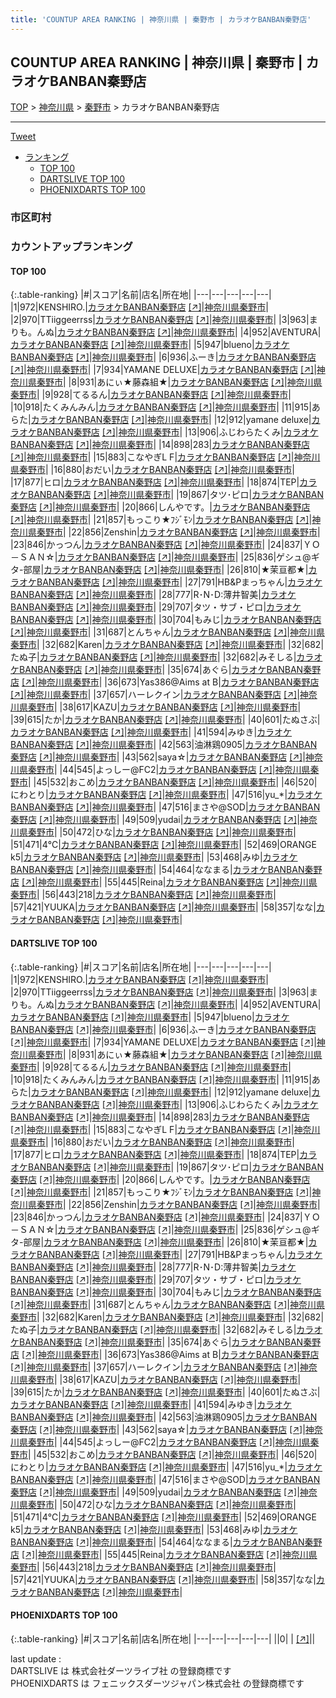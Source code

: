 ```yaml
---
title: 'COUNTUP AREA RANKING | 神奈川県 | 秦野市 | カラオケBANBAN秦野店'
---
```

## COUNTUP AREA RANKING | 神奈川県 | 秦野市 | カラオケBANBAN秦野店

[TOP](/darts/rank/) > [神奈川県](/darts/rank/神奈川県/) > [秦野市](/darts/rank/神奈川県/秦野市/) > カラオケBANBAN秦野店

___

<a href="https://twitter.com/share?ref_src=twsrc%5Etfw" data-text="COUNTUP AREA RANKING | 神奈川県秦野市カラオケBANBAN秦野店" class="twitter-share-button" data-hashtags="DARTSLIVE,PHOENIXDARTS,darts,ダーツ" data-show-count="false">Tweet</a>

* [ランキング](#カウントアップランキング)
    * [TOP 100](#top-100)
    * [DARTSLIVE TOP 100](#dartslive-top-100)
    * [PHOENIXDARTS TOP 100](#phoenixdarts-top-100)

### 市区町村

<ul>

</ul>

### カウントアップランキング

#### TOP 100



{:.table-ranking}
|#|スコア|名前|店名|所在地|
|---|---|---|---|---|
|1|972|<span class="rank-name-dl">KENSHIRO.</span>|<a href="/darts/rank/shops/fa8c50f08ab348b20d9b047a20a7ba1e.html">カラオケBANBAN秦野店</a> <a href="https://search.dartslive.com/jp/shop/fa8c50f08ab348b20d9b047a20a7ba1e">[↗]</a>|<a href="/darts/rank/神奈川県/秦野市">神奈川県秦野市</a>|
|2|970|<span class="rank-name-dl">TTiiggeerrss</span>|<a href="/darts/rank/shops/fa8c50f08ab348b20d9b047a20a7ba1e.html">カラオケBANBAN秦野店</a> <a href="https://search.dartslive.com/jp/shop/fa8c50f08ab348b20d9b047a20a7ba1e">[↗]</a>|<a href="/darts/rank/神奈川県/秦野市">神奈川県秦野市</a>|
|3|963|<span class="rank-name-dl">まりも。んぬ</span>|<a href="/darts/rank/shops/fa8c50f08ab348b20d9b047a20a7ba1e.html">カラオケBANBAN秦野店</a> <a href="https://search.dartslive.com/jp/shop/fa8c50f08ab348b20d9b047a20a7ba1e">[↗]</a>|<a href="/darts/rank/神奈川県/秦野市">神奈川県秦野市</a>|
|4|952|<span class="rank-name-dl">AVENTURA</span>|<a href="/darts/rank/shops/fa8c50f08ab348b20d9b047a20a7ba1e.html">カラオケBANBAN秦野店</a> <a href="https://search.dartslive.com/jp/shop/fa8c50f08ab348b20d9b047a20a7ba1e">[↗]</a>|<a href="/darts/rank/神奈川県/秦野市">神奈川県秦野市</a>|
|5|947|<span class="rank-name-dl">blueno</span>|<a href="/darts/rank/shops/fa8c50f08ab348b20d9b047a20a7ba1e.html">カラオケBANBAN秦野店</a> <a href="https://search.dartslive.com/jp/shop/fa8c50f08ab348b20d9b047a20a7ba1e">[↗]</a>|<a href="/darts/rank/神奈川県/秦野市">神奈川県秦野市</a>|
|6|936|<span class="rank-name-dl">ふーき</span>|<a href="/darts/rank/shops/fa8c50f08ab348b20d9b047a20a7ba1e.html">カラオケBANBAN秦野店</a> <a href="https://search.dartslive.com/jp/shop/fa8c50f08ab348b20d9b047a20a7ba1e">[↗]</a>|<a href="/darts/rank/神奈川県/秦野市">神奈川県秦野市</a>|
|7|934|<span class="rank-name-dl">YAMANE DELUXE</span>|<a href="/darts/rank/shops/fa8c50f08ab348b20d9b047a20a7ba1e.html">カラオケBANBAN秦野店</a> <a href="https://search.dartslive.com/jp/shop/fa8c50f08ab348b20d9b047a20a7ba1e">[↗]</a>|<a href="/darts/rank/神奈川県/秦野市">神奈川県秦野市</a>|
|8|931|<span class="rank-name-dl">あにぃ★藤森組★</span>|<a href="/darts/rank/shops/fa8c50f08ab348b20d9b047a20a7ba1e.html">カラオケBANBAN秦野店</a> <a href="https://search.dartslive.com/jp/shop/fa8c50f08ab348b20d9b047a20a7ba1e">[↗]</a>|<a href="/darts/rank/神奈川県/秦野市">神奈川県秦野市</a>|
|9|928|<span class="rank-name-dl">てるるん</span>|<a href="/darts/rank/shops/fa8c50f08ab348b20d9b047a20a7ba1e.html">カラオケBANBAN秦野店</a> <a href="https://search.dartslive.com/jp/shop/fa8c50f08ab348b20d9b047a20a7ba1e">[↗]</a>|<a href="/darts/rank/神奈川県/秦野市">神奈川県秦野市</a>|
|10|918|<span class="rank-name-dl">たくみんみん</span>|<a href="/darts/rank/shops/fa8c50f08ab348b20d9b047a20a7ba1e.html">カラオケBANBAN秦野店</a> <a href="https://search.dartslive.com/jp/shop/fa8c50f08ab348b20d9b047a20a7ba1e">[↗]</a>|<a href="/darts/rank/神奈川県/秦野市">神奈川県秦野市</a>|
|11|915|<span class="rank-name-dl">あらた</span>|<a href="/darts/rank/shops/fa8c50f08ab348b20d9b047a20a7ba1e.html">カラオケBANBAN秦野店</a> <a href="https://search.dartslive.com/jp/shop/fa8c50f08ab348b20d9b047a20a7ba1e">[↗]</a>|<a href="/darts/rank/神奈川県/秦野市">神奈川県秦野市</a>|
|12|912|<span class="rank-name-dl">yamane deluxe</span>|<a href="/darts/rank/shops/fa8c50f08ab348b20d9b047a20a7ba1e.html">カラオケBANBAN秦野店</a> <a href="https://search.dartslive.com/jp/shop/fa8c50f08ab348b20d9b047a20a7ba1e">[↗]</a>|<a href="/darts/rank/神奈川県/秦野市">神奈川県秦野市</a>|
|13|906|<span class="rank-name-dl">ふじわらたくみ</span>|<a href="/darts/rank/shops/fa8c50f08ab348b20d9b047a20a7ba1e.html">カラオケBANBAN秦野店</a> <a href="https://search.dartslive.com/jp/shop/fa8c50f08ab348b20d9b047a20a7ba1e">[↗]</a>|<a href="/darts/rank/神奈川県/秦野市">神奈川県秦野市</a>|
|14|898|<span class="rank-name-dl">283</span>|<a href="/darts/rank/shops/fa8c50f08ab348b20d9b047a20a7ba1e.html">カラオケBANBAN秦野店</a> <a href="https://search.dartslive.com/jp/shop/fa8c50f08ab348b20d9b047a20a7ba1e">[↗]</a>|<a href="/darts/rank/神奈川県/秦野市">神奈川県秦野市</a>|
|15|883|<span class="rank-name-dl">こなやぎL F</span>|<a href="/darts/rank/shops/fa8c50f08ab348b20d9b047a20a7ba1e.html">カラオケBANBAN秦野店</a> <a href="https://search.dartslive.com/jp/shop/fa8c50f08ab348b20d9b047a20a7ba1e">[↗]</a>|<a href="/darts/rank/神奈川県/秦野市">神奈川県秦野市</a>|
|16|880|<span class="rank-name-dl">おだい</span>|<a href="/darts/rank/shops/fa8c50f08ab348b20d9b047a20a7ba1e.html">カラオケBANBAN秦野店</a> <a href="https://search.dartslive.com/jp/shop/fa8c50f08ab348b20d9b047a20a7ba1e">[↗]</a>|<a href="/darts/rank/神奈川県/秦野市">神奈川県秦野市</a>|
|17|877|<span class="rank-name-dl">ヒロ</span>|<a href="/darts/rank/shops/fa8c50f08ab348b20d9b047a20a7ba1e.html">カラオケBANBAN秦野店</a> <a href="https://search.dartslive.com/jp/shop/fa8c50f08ab348b20d9b047a20a7ba1e">[↗]</a>|<a href="/darts/rank/神奈川県/秦野市">神奈川県秦野市</a>|
|18|874|<span class="rank-name-dl">TEP</span>|<a href="/darts/rank/shops/fa8c50f08ab348b20d9b047a20a7ba1e.html">カラオケBANBAN秦野店</a> <a href="https://search.dartslive.com/jp/shop/fa8c50f08ab348b20d9b047a20a7ba1e">[↗]</a>|<a href="/darts/rank/神奈川県/秦野市">神奈川県秦野市</a>|
|19|867|<span class="rank-name-dl">タツ･ピロ</span>|<a href="/darts/rank/shops/fa8c50f08ab348b20d9b047a20a7ba1e.html">カラオケBANBAN秦野店</a> <a href="https://search.dartslive.com/jp/shop/fa8c50f08ab348b20d9b047a20a7ba1e">[↗]</a>|<a href="/darts/rank/神奈川県/秦野市">神奈川県秦野市</a>|
|20|866|<span class="rank-name-dl">しんやです。</span>|<a href="/darts/rank/shops/fa8c50f08ab348b20d9b047a20a7ba1e.html">カラオケBANBAN秦野店</a> <a href="https://search.dartslive.com/jp/shop/fa8c50f08ab348b20d9b047a20a7ba1e">[↗]</a>|<a href="/darts/rank/神奈川県/秦野市">神奈川県秦野市</a>|
|21|857|<span class="rank-name-dl">もっこり★ﾌｼﾞﾓﾝ</span>|<a href="/darts/rank/shops/fa8c50f08ab348b20d9b047a20a7ba1e.html">カラオケBANBAN秦野店</a> <a href="https://search.dartslive.com/jp/shop/fa8c50f08ab348b20d9b047a20a7ba1e">[↗]</a>|<a href="/darts/rank/神奈川県/秦野市">神奈川県秦野市</a>|
|22|856|<span class="rank-name-dl">Zenshin</span>|<a href="/darts/rank/shops/fa8c50f08ab348b20d9b047a20a7ba1e.html">カラオケBANBAN秦野店</a> <a href="https://search.dartslive.com/jp/shop/fa8c50f08ab348b20d9b047a20a7ba1e">[↗]</a>|<a href="/darts/rank/神奈川県/秦野市">神奈川県秦野市</a>|
|23|846|<span class="rank-name-dl">かっつん</span>|<a href="/darts/rank/shops/fa8c50f08ab348b20d9b047a20a7ba1e.html">カラオケBANBAN秦野店</a> <a href="https://search.dartslive.com/jp/shop/fa8c50f08ab348b20d9b047a20a7ba1e">[↗]</a>|<a href="/darts/rank/神奈川県/秦野市">神奈川県秦野市</a>|
|24|837|<span class="rank-name-dl">ＹＯ－ＳＡＮ☆</span>|<a href="/darts/rank/shops/fa8c50f08ab348b20d9b047a20a7ba1e.html">カラオケBANBAN秦野店</a> <a href="https://search.dartslive.com/jp/shop/fa8c50f08ab348b20d9b047a20a7ba1e">[↗]</a>|<a href="/darts/rank/神奈川県/秦野市">神奈川県秦野市</a>|
|25|836|<span class="rank-name-dl">ゲシュ@ギタ-部屋</span>|<a href="/darts/rank/shops/fa8c50f08ab348b20d9b047a20a7ba1e.html">カラオケBANBAN秦野店</a> <a href="https://search.dartslive.com/jp/shop/fa8c50f08ab348b20d9b047a20a7ba1e">[↗]</a>|<a href="/darts/rank/神奈川県/秦野市">神奈川県秦野市</a>|
|26|810|<span class="rank-name-dl">★茉亘都★</span>|<a href="/darts/rank/shops/fa8c50f08ab348b20d9b047a20a7ba1e.html">カラオケBANBAN秦野店</a> <a href="https://search.dartslive.com/jp/shop/fa8c50f08ab348b20d9b047a20a7ba1e">[↗]</a>|<a href="/darts/rank/神奈川県/秦野市">神奈川県秦野市</a>|
|27|791|<span class="rank-name-dl">HB&amp;Pまっちゃん</span>|<a href="/darts/rank/shops/fa8c50f08ab348b20d9b047a20a7ba1e.html">カラオケBANBAN秦野店</a> <a href="https://search.dartslive.com/jp/shop/fa8c50f08ab348b20d9b047a20a7ba1e">[↗]</a>|<a href="/darts/rank/神奈川県/秦野市">神奈川県秦野市</a>|
|28|777|<span class="rank-name-dl">R･N･D:薄井智美</span>|<a href="/darts/rank/shops/fa8c50f08ab348b20d9b047a20a7ba1e.html">カラオケBANBAN秦野店</a> <a href="https://search.dartslive.com/jp/shop/fa8c50f08ab348b20d9b047a20a7ba1e">[↗]</a>|<a href="/darts/rank/神奈川県/秦野市">神奈川県秦野市</a>|
|29|707|<span class="rank-name-dl">タツ・サブ・ピロ</span>|<a href="/darts/rank/shops/fa8c50f08ab348b20d9b047a20a7ba1e.html">カラオケBANBAN秦野店</a> <a href="https://search.dartslive.com/jp/shop/fa8c50f08ab348b20d9b047a20a7ba1e">[↗]</a>|<a href="/darts/rank/神奈川県/秦野市">神奈川県秦野市</a>|
|30|704|<span class="rank-name-dl">もみじ</span>|<a href="/darts/rank/shops/fa8c50f08ab348b20d9b047a20a7ba1e.html">カラオケBANBAN秦野店</a> <a href="https://search.dartslive.com/jp/shop/fa8c50f08ab348b20d9b047a20a7ba1e">[↗]</a>|<a href="/darts/rank/神奈川県/秦野市">神奈川県秦野市</a>|
|31|687|<span class="rank-name-dl">とんちゃん</span>|<a href="/darts/rank/shops/fa8c50f08ab348b20d9b047a20a7ba1e.html">カラオケBANBAN秦野店</a> <a href="https://search.dartslive.com/jp/shop/fa8c50f08ab348b20d9b047a20a7ba1e">[↗]</a>|<a href="/darts/rank/神奈川県/秦野市">神奈川県秦野市</a>|
|32|682|<span class="rank-name-dl">Karen</span>|<a href="/darts/rank/shops/fa8c50f08ab348b20d9b047a20a7ba1e.html">カラオケBANBAN秦野店</a> <a href="https://search.dartslive.com/jp/shop/fa8c50f08ab348b20d9b047a20a7ba1e">[↗]</a>|<a href="/darts/rank/神奈川県/秦野市">神奈川県秦野市</a>|
|32|682|<span class="rank-name-dl">たぬ子</span>|<a href="/darts/rank/shops/fa8c50f08ab348b20d9b047a20a7ba1e.html">カラオケBANBAN秦野店</a> <a href="https://search.dartslive.com/jp/shop/fa8c50f08ab348b20d9b047a20a7ba1e">[↗]</a>|<a href="/darts/rank/神奈川県/秦野市">神奈川県秦野市</a>|
|32|682|<span class="rank-name-dl">みそしる</span>|<a href="/darts/rank/shops/fa8c50f08ab348b20d9b047a20a7ba1e.html">カラオケBANBAN秦野店</a> <a href="https://search.dartslive.com/jp/shop/fa8c50f08ab348b20d9b047a20a7ba1e">[↗]</a>|<a href="/darts/rank/神奈川県/秦野市">神奈川県秦野市</a>|
|35|674|<span class="rank-name-dl">あぐら</span>|<a href="/darts/rank/shops/fa8c50f08ab348b20d9b047a20a7ba1e.html">カラオケBANBAN秦野店</a> <a href="https://search.dartslive.com/jp/shop/fa8c50f08ab348b20d9b047a20a7ba1e">[↗]</a>|<a href="/darts/rank/神奈川県/秦野市">神奈川県秦野市</a>|
|36|673|<span class="rank-name-dl">Yas386@Aims at B</span>|<a href="/darts/rank/shops/fa8c50f08ab348b20d9b047a20a7ba1e.html">カラオケBANBAN秦野店</a> <a href="https://search.dartslive.com/jp/shop/fa8c50f08ab348b20d9b047a20a7ba1e">[↗]</a>|<a href="/darts/rank/神奈川県/秦野市">神奈川県秦野市</a>|
|37|657|<span class="rank-name-dl">ハーレクイン</span>|<a href="/darts/rank/shops/fa8c50f08ab348b20d9b047a20a7ba1e.html">カラオケBANBAN秦野店</a> <a href="https://search.dartslive.com/jp/shop/fa8c50f08ab348b20d9b047a20a7ba1e">[↗]</a>|<a href="/darts/rank/神奈川県/秦野市">神奈川県秦野市</a>|
|38|617|<span class="rank-name-dl">KAZU</span>|<a href="/darts/rank/shops/fa8c50f08ab348b20d9b047a20a7ba1e.html">カラオケBANBAN秦野店</a> <a href="https://search.dartslive.com/jp/shop/fa8c50f08ab348b20d9b047a20a7ba1e">[↗]</a>|<a href="/darts/rank/神奈川県/秦野市">神奈川県秦野市</a>|
|39|615|<span class="rank-name-dl">たか</span>|<a href="/darts/rank/shops/fa8c50f08ab348b20d9b047a20a7ba1e.html">カラオケBANBAN秦野店</a> <a href="https://search.dartslive.com/jp/shop/fa8c50f08ab348b20d9b047a20a7ba1e">[↗]</a>|<a href="/darts/rank/神奈川県/秦野市">神奈川県秦野市</a>|
|40|601|<span class="rank-name-dl">たぬさぶ</span>|<a href="/darts/rank/shops/fa8c50f08ab348b20d9b047a20a7ba1e.html">カラオケBANBAN秦野店</a> <a href="https://search.dartslive.com/jp/shop/fa8c50f08ab348b20d9b047a20a7ba1e">[↗]</a>|<a href="/darts/rank/神奈川県/秦野市">神奈川県秦野市</a>|
|41|594|<span class="rank-name-dl">みゆき</span>|<a href="/darts/rank/shops/fa8c50f08ab348b20d9b047a20a7ba1e.html">カラオケBANBAN秦野店</a> <a href="https://search.dartslive.com/jp/shop/fa8c50f08ab348b20d9b047a20a7ba1e">[↗]</a>|<a href="/darts/rank/神奈川県/秦野市">神奈川県秦野市</a>|
|42|563|<span class="rank-name-dl">油淋鶏0905</span>|<a href="/darts/rank/shops/fa8c50f08ab348b20d9b047a20a7ba1e.html">カラオケBANBAN秦野店</a> <a href="https://search.dartslive.com/jp/shop/fa8c50f08ab348b20d9b047a20a7ba1e">[↗]</a>|<a href="/darts/rank/神奈川県/秦野市">神奈川県秦野市</a>|
|43|562|<span class="rank-name-dl">saya☆</span>|<a href="/darts/rank/shops/fa8c50f08ab348b20d9b047a20a7ba1e.html">カラオケBANBAN秦野店</a> <a href="https://search.dartslive.com/jp/shop/fa8c50f08ab348b20d9b047a20a7ba1e">[↗]</a>|<a href="/darts/rank/神奈川県/秦野市">神奈川県秦野市</a>|
|44|545|<span class="rank-name-dl">よっしー@FC2</span>|<a href="/darts/rank/shops/fa8c50f08ab348b20d9b047a20a7ba1e.html">カラオケBANBAN秦野店</a> <a href="https://search.dartslive.com/jp/shop/fa8c50f08ab348b20d9b047a20a7ba1e">[↗]</a>|<a href="/darts/rank/神奈川県/秦野市">神奈川県秦野市</a>|
|45|532|<span class="rank-name-dl">おこめ</span>|<a href="/darts/rank/shops/fa8c50f08ab348b20d9b047a20a7ba1e.html">カラオケBANBAN秦野店</a> <a href="https://search.dartslive.com/jp/shop/fa8c50f08ab348b20d9b047a20a7ba1e">[↗]</a>|<a href="/darts/rank/神奈川県/秦野市">神奈川県秦野市</a>|
|46|520|<span class="rank-name-dl">にわとり</span>|<a href="/darts/rank/shops/fa8c50f08ab348b20d9b047a20a7ba1e.html">カラオケBANBAN秦野店</a> <a href="https://search.dartslive.com/jp/shop/fa8c50f08ab348b20d9b047a20a7ba1e">[↗]</a>|<a href="/darts/rank/神奈川県/秦野市">神奈川県秦野市</a>|
|47|516|<span class="rank-name-dl">yu_*</span>|<a href="/darts/rank/shops/fa8c50f08ab348b20d9b047a20a7ba1e.html">カラオケBANBAN秦野店</a> <a href="https://search.dartslive.com/jp/shop/fa8c50f08ab348b20d9b047a20a7ba1e">[↗]</a>|<a href="/darts/rank/神奈川県/秦野市">神奈川県秦野市</a>|
|47|516|<span class="rank-name-dl">まさや@SOD</span>|<a href="/darts/rank/shops/fa8c50f08ab348b20d9b047a20a7ba1e.html">カラオケBANBAN秦野店</a> <a href="https://search.dartslive.com/jp/shop/fa8c50f08ab348b20d9b047a20a7ba1e">[↗]</a>|<a href="/darts/rank/神奈川県/秦野市">神奈川県秦野市</a>|
|49|509|<span class="rank-name-dl">yudai</span>|<a href="/darts/rank/shops/fa8c50f08ab348b20d9b047a20a7ba1e.html">カラオケBANBAN秦野店</a> <a href="https://search.dartslive.com/jp/shop/fa8c50f08ab348b20d9b047a20a7ba1e">[↗]</a>|<a href="/darts/rank/神奈川県/秦野市">神奈川県秦野市</a>|
|50|472|<span class="rank-name-dl">ひな</span>|<a href="/darts/rank/shops/fa8c50f08ab348b20d9b047a20a7ba1e.html">カラオケBANBAN秦野店</a> <a href="https://search.dartslive.com/jp/shop/fa8c50f08ab348b20d9b047a20a7ba1e">[↗]</a>|<a href="/darts/rank/神奈川県/秦野市">神奈川県秦野市</a>|
|51|471|<span class="rank-name-dl">4℃</span>|<a href="/darts/rank/shops/fa8c50f08ab348b20d9b047a20a7ba1e.html">カラオケBANBAN秦野店</a> <a href="https://search.dartslive.com/jp/shop/fa8c50f08ab348b20d9b047a20a7ba1e">[↗]</a>|<a href="/darts/rank/神奈川県/秦野市">神奈川県秦野市</a>|
|52|469|<span class="rank-name-dl">ORANGE k5</span>|<a href="/darts/rank/shops/fa8c50f08ab348b20d9b047a20a7ba1e.html">カラオケBANBAN秦野店</a> <a href="https://search.dartslive.com/jp/shop/fa8c50f08ab348b20d9b047a20a7ba1e">[↗]</a>|<a href="/darts/rank/神奈川県/秦野市">神奈川県秦野市</a>|
|53|468|<span class="rank-name-dl">みゆ</span>|<a href="/darts/rank/shops/fa8c50f08ab348b20d9b047a20a7ba1e.html">カラオケBANBAN秦野店</a> <a href="https://search.dartslive.com/jp/shop/fa8c50f08ab348b20d9b047a20a7ba1e">[↗]</a>|<a href="/darts/rank/神奈川県/秦野市">神奈川県秦野市</a>|
|54|464|<span class="rank-name-dl">ななまる</span>|<a href="/darts/rank/shops/fa8c50f08ab348b20d9b047a20a7ba1e.html">カラオケBANBAN秦野店</a> <a href="https://search.dartslive.com/jp/shop/fa8c50f08ab348b20d9b047a20a7ba1e">[↗]</a>|<a href="/darts/rank/神奈川県/秦野市">神奈川県秦野市</a>|
|55|445|<span class="rank-name-dl">Reina</span>|<a href="/darts/rank/shops/fa8c50f08ab348b20d9b047a20a7ba1e.html">カラオケBANBAN秦野店</a> <a href="https://search.dartslive.com/jp/shop/fa8c50f08ab348b20d9b047a20a7ba1e">[↗]</a>|<a href="/darts/rank/神奈川県/秦野市">神奈川県秦野市</a>|
|56|443|<span class="rank-name-dl">218</span>|<a href="/darts/rank/shops/fa8c50f08ab348b20d9b047a20a7ba1e.html">カラオケBANBAN秦野店</a> <a href="https://search.dartslive.com/jp/shop/fa8c50f08ab348b20d9b047a20a7ba1e">[↗]</a>|<a href="/darts/rank/神奈川県/秦野市">神奈川県秦野市</a>|
|57|421|<span class="rank-name-dl">YUUKA</span>|<a href="/darts/rank/shops/fa8c50f08ab348b20d9b047a20a7ba1e.html">カラオケBANBAN秦野店</a> <a href="https://search.dartslive.com/jp/shop/fa8c50f08ab348b20d9b047a20a7ba1e">[↗]</a>|<a href="/darts/rank/神奈川県/秦野市">神奈川県秦野市</a>|
|58|357|<span class="rank-name-dl">なな</span>|<a href="/darts/rank/shops/fa8c50f08ab348b20d9b047a20a7ba1e.html">カラオケBANBAN秦野店</a> <a href="https://search.dartslive.com/jp/shop/fa8c50f08ab348b20d9b047a20a7ba1e">[↗]</a>|<a href="/darts/rank/神奈川県/秦野市">神奈川県秦野市</a>|


#### DARTSLIVE TOP 100



{:.table-ranking}
|#|スコア|名前|店名|所在地|
|---|---|---|---|---|
|1|972|<span class="rank-name-dl">KENSHIRO.</span>|<a href="/darts/rank/shops/fa8c50f08ab348b20d9b047a20a7ba1e.html">カラオケBANBAN秦野店</a> <a href="https://search.dartslive.com/jp/shop/fa8c50f08ab348b20d9b047a20a7ba1e">[↗]</a>|<a href="/darts/rank/神奈川県/秦野市">神奈川県秦野市</a>|
|2|970|<span class="rank-name-dl">TTiiggeerrss</span>|<a href="/darts/rank/shops/fa8c50f08ab348b20d9b047a20a7ba1e.html">カラオケBANBAN秦野店</a> <a href="https://search.dartslive.com/jp/shop/fa8c50f08ab348b20d9b047a20a7ba1e">[↗]</a>|<a href="/darts/rank/神奈川県/秦野市">神奈川県秦野市</a>|
|3|963|<span class="rank-name-dl">まりも。んぬ</span>|<a href="/darts/rank/shops/fa8c50f08ab348b20d9b047a20a7ba1e.html">カラオケBANBAN秦野店</a> <a href="https://search.dartslive.com/jp/shop/fa8c50f08ab348b20d9b047a20a7ba1e">[↗]</a>|<a href="/darts/rank/神奈川県/秦野市">神奈川県秦野市</a>|
|4|952|<span class="rank-name-dl">AVENTURA</span>|<a href="/darts/rank/shops/fa8c50f08ab348b20d9b047a20a7ba1e.html">カラオケBANBAN秦野店</a> <a href="https://search.dartslive.com/jp/shop/fa8c50f08ab348b20d9b047a20a7ba1e">[↗]</a>|<a href="/darts/rank/神奈川県/秦野市">神奈川県秦野市</a>|
|5|947|<span class="rank-name-dl">blueno</span>|<a href="/darts/rank/shops/fa8c50f08ab348b20d9b047a20a7ba1e.html">カラオケBANBAN秦野店</a> <a href="https://search.dartslive.com/jp/shop/fa8c50f08ab348b20d9b047a20a7ba1e">[↗]</a>|<a href="/darts/rank/神奈川県/秦野市">神奈川県秦野市</a>|
|6|936|<span class="rank-name-dl">ふーき</span>|<a href="/darts/rank/shops/fa8c50f08ab348b20d9b047a20a7ba1e.html">カラオケBANBAN秦野店</a> <a href="https://search.dartslive.com/jp/shop/fa8c50f08ab348b20d9b047a20a7ba1e">[↗]</a>|<a href="/darts/rank/神奈川県/秦野市">神奈川県秦野市</a>|
|7|934|<span class="rank-name-dl">YAMANE DELUXE</span>|<a href="/darts/rank/shops/fa8c50f08ab348b20d9b047a20a7ba1e.html">カラオケBANBAN秦野店</a> <a href="https://search.dartslive.com/jp/shop/fa8c50f08ab348b20d9b047a20a7ba1e">[↗]</a>|<a href="/darts/rank/神奈川県/秦野市">神奈川県秦野市</a>|
|8|931|<span class="rank-name-dl">あにぃ★藤森組★</span>|<a href="/darts/rank/shops/fa8c50f08ab348b20d9b047a20a7ba1e.html">カラオケBANBAN秦野店</a> <a href="https://search.dartslive.com/jp/shop/fa8c50f08ab348b20d9b047a20a7ba1e">[↗]</a>|<a href="/darts/rank/神奈川県/秦野市">神奈川県秦野市</a>|
|9|928|<span class="rank-name-dl">てるるん</span>|<a href="/darts/rank/shops/fa8c50f08ab348b20d9b047a20a7ba1e.html">カラオケBANBAN秦野店</a> <a href="https://search.dartslive.com/jp/shop/fa8c50f08ab348b20d9b047a20a7ba1e">[↗]</a>|<a href="/darts/rank/神奈川県/秦野市">神奈川県秦野市</a>|
|10|918|<span class="rank-name-dl">たくみんみん</span>|<a href="/darts/rank/shops/fa8c50f08ab348b20d9b047a20a7ba1e.html">カラオケBANBAN秦野店</a> <a href="https://search.dartslive.com/jp/shop/fa8c50f08ab348b20d9b047a20a7ba1e">[↗]</a>|<a href="/darts/rank/神奈川県/秦野市">神奈川県秦野市</a>|
|11|915|<span class="rank-name-dl">あらた</span>|<a href="/darts/rank/shops/fa8c50f08ab348b20d9b047a20a7ba1e.html">カラオケBANBAN秦野店</a> <a href="https://search.dartslive.com/jp/shop/fa8c50f08ab348b20d9b047a20a7ba1e">[↗]</a>|<a href="/darts/rank/神奈川県/秦野市">神奈川県秦野市</a>|
|12|912|<span class="rank-name-dl">yamane deluxe</span>|<a href="/darts/rank/shops/fa8c50f08ab348b20d9b047a20a7ba1e.html">カラオケBANBAN秦野店</a> <a href="https://search.dartslive.com/jp/shop/fa8c50f08ab348b20d9b047a20a7ba1e">[↗]</a>|<a href="/darts/rank/神奈川県/秦野市">神奈川県秦野市</a>|
|13|906|<span class="rank-name-dl">ふじわらたくみ</span>|<a href="/darts/rank/shops/fa8c50f08ab348b20d9b047a20a7ba1e.html">カラオケBANBAN秦野店</a> <a href="https://search.dartslive.com/jp/shop/fa8c50f08ab348b20d9b047a20a7ba1e">[↗]</a>|<a href="/darts/rank/神奈川県/秦野市">神奈川県秦野市</a>|
|14|898|<span class="rank-name-dl">283</span>|<a href="/darts/rank/shops/fa8c50f08ab348b20d9b047a20a7ba1e.html">カラオケBANBAN秦野店</a> <a href="https://search.dartslive.com/jp/shop/fa8c50f08ab348b20d9b047a20a7ba1e">[↗]</a>|<a href="/darts/rank/神奈川県/秦野市">神奈川県秦野市</a>|
|15|883|<span class="rank-name-dl">こなやぎL F</span>|<a href="/darts/rank/shops/fa8c50f08ab348b20d9b047a20a7ba1e.html">カラオケBANBAN秦野店</a> <a href="https://search.dartslive.com/jp/shop/fa8c50f08ab348b20d9b047a20a7ba1e">[↗]</a>|<a href="/darts/rank/神奈川県/秦野市">神奈川県秦野市</a>|
|16|880|<span class="rank-name-dl">おだい</span>|<a href="/darts/rank/shops/fa8c50f08ab348b20d9b047a20a7ba1e.html">カラオケBANBAN秦野店</a> <a href="https://search.dartslive.com/jp/shop/fa8c50f08ab348b20d9b047a20a7ba1e">[↗]</a>|<a href="/darts/rank/神奈川県/秦野市">神奈川県秦野市</a>|
|17|877|<span class="rank-name-dl">ヒロ</span>|<a href="/darts/rank/shops/fa8c50f08ab348b20d9b047a20a7ba1e.html">カラオケBANBAN秦野店</a> <a href="https://search.dartslive.com/jp/shop/fa8c50f08ab348b20d9b047a20a7ba1e">[↗]</a>|<a href="/darts/rank/神奈川県/秦野市">神奈川県秦野市</a>|
|18|874|<span class="rank-name-dl">TEP</span>|<a href="/darts/rank/shops/fa8c50f08ab348b20d9b047a20a7ba1e.html">カラオケBANBAN秦野店</a> <a href="https://search.dartslive.com/jp/shop/fa8c50f08ab348b20d9b047a20a7ba1e">[↗]</a>|<a href="/darts/rank/神奈川県/秦野市">神奈川県秦野市</a>|
|19|867|<span class="rank-name-dl">タツ･ピロ</span>|<a href="/darts/rank/shops/fa8c50f08ab348b20d9b047a20a7ba1e.html">カラオケBANBAN秦野店</a> <a href="https://search.dartslive.com/jp/shop/fa8c50f08ab348b20d9b047a20a7ba1e">[↗]</a>|<a href="/darts/rank/神奈川県/秦野市">神奈川県秦野市</a>|
|20|866|<span class="rank-name-dl">しんやです。</span>|<a href="/darts/rank/shops/fa8c50f08ab348b20d9b047a20a7ba1e.html">カラオケBANBAN秦野店</a> <a href="https://search.dartslive.com/jp/shop/fa8c50f08ab348b20d9b047a20a7ba1e">[↗]</a>|<a href="/darts/rank/神奈川県/秦野市">神奈川県秦野市</a>|
|21|857|<span class="rank-name-dl">もっこり★ﾌｼﾞﾓﾝ</span>|<a href="/darts/rank/shops/fa8c50f08ab348b20d9b047a20a7ba1e.html">カラオケBANBAN秦野店</a> <a href="https://search.dartslive.com/jp/shop/fa8c50f08ab348b20d9b047a20a7ba1e">[↗]</a>|<a href="/darts/rank/神奈川県/秦野市">神奈川県秦野市</a>|
|22|856|<span class="rank-name-dl">Zenshin</span>|<a href="/darts/rank/shops/fa8c50f08ab348b20d9b047a20a7ba1e.html">カラオケBANBAN秦野店</a> <a href="https://search.dartslive.com/jp/shop/fa8c50f08ab348b20d9b047a20a7ba1e">[↗]</a>|<a href="/darts/rank/神奈川県/秦野市">神奈川県秦野市</a>|
|23|846|<span class="rank-name-dl">かっつん</span>|<a href="/darts/rank/shops/fa8c50f08ab348b20d9b047a20a7ba1e.html">カラオケBANBAN秦野店</a> <a href="https://search.dartslive.com/jp/shop/fa8c50f08ab348b20d9b047a20a7ba1e">[↗]</a>|<a href="/darts/rank/神奈川県/秦野市">神奈川県秦野市</a>|
|24|837|<span class="rank-name-dl">ＹＯ－ＳＡＮ☆</span>|<a href="/darts/rank/shops/fa8c50f08ab348b20d9b047a20a7ba1e.html">カラオケBANBAN秦野店</a> <a href="https://search.dartslive.com/jp/shop/fa8c50f08ab348b20d9b047a20a7ba1e">[↗]</a>|<a href="/darts/rank/神奈川県/秦野市">神奈川県秦野市</a>|
|25|836|<span class="rank-name-dl">ゲシュ@ギタ-部屋</span>|<a href="/darts/rank/shops/fa8c50f08ab348b20d9b047a20a7ba1e.html">カラオケBANBAN秦野店</a> <a href="https://search.dartslive.com/jp/shop/fa8c50f08ab348b20d9b047a20a7ba1e">[↗]</a>|<a href="/darts/rank/神奈川県/秦野市">神奈川県秦野市</a>|
|26|810|<span class="rank-name-dl">★茉亘都★</span>|<a href="/darts/rank/shops/fa8c50f08ab348b20d9b047a20a7ba1e.html">カラオケBANBAN秦野店</a> <a href="https://search.dartslive.com/jp/shop/fa8c50f08ab348b20d9b047a20a7ba1e">[↗]</a>|<a href="/darts/rank/神奈川県/秦野市">神奈川県秦野市</a>|
|27|791|<span class="rank-name-dl">HB&amp;Pまっちゃん</span>|<a href="/darts/rank/shops/fa8c50f08ab348b20d9b047a20a7ba1e.html">カラオケBANBAN秦野店</a> <a href="https://search.dartslive.com/jp/shop/fa8c50f08ab348b20d9b047a20a7ba1e">[↗]</a>|<a href="/darts/rank/神奈川県/秦野市">神奈川県秦野市</a>|
|28|777|<span class="rank-name-dl">R･N･D:薄井智美</span>|<a href="/darts/rank/shops/fa8c50f08ab348b20d9b047a20a7ba1e.html">カラオケBANBAN秦野店</a> <a href="https://search.dartslive.com/jp/shop/fa8c50f08ab348b20d9b047a20a7ba1e">[↗]</a>|<a href="/darts/rank/神奈川県/秦野市">神奈川県秦野市</a>|
|29|707|<span class="rank-name-dl">タツ・サブ・ピロ</span>|<a href="/darts/rank/shops/fa8c50f08ab348b20d9b047a20a7ba1e.html">カラオケBANBAN秦野店</a> <a href="https://search.dartslive.com/jp/shop/fa8c50f08ab348b20d9b047a20a7ba1e">[↗]</a>|<a href="/darts/rank/神奈川県/秦野市">神奈川県秦野市</a>|
|30|704|<span class="rank-name-dl">もみじ</span>|<a href="/darts/rank/shops/fa8c50f08ab348b20d9b047a20a7ba1e.html">カラオケBANBAN秦野店</a> <a href="https://search.dartslive.com/jp/shop/fa8c50f08ab348b20d9b047a20a7ba1e">[↗]</a>|<a href="/darts/rank/神奈川県/秦野市">神奈川県秦野市</a>|
|31|687|<span class="rank-name-dl">とんちゃん</span>|<a href="/darts/rank/shops/fa8c50f08ab348b20d9b047a20a7ba1e.html">カラオケBANBAN秦野店</a> <a href="https://search.dartslive.com/jp/shop/fa8c50f08ab348b20d9b047a20a7ba1e">[↗]</a>|<a href="/darts/rank/神奈川県/秦野市">神奈川県秦野市</a>|
|32|682|<span class="rank-name-dl">Karen</span>|<a href="/darts/rank/shops/fa8c50f08ab348b20d9b047a20a7ba1e.html">カラオケBANBAN秦野店</a> <a href="https://search.dartslive.com/jp/shop/fa8c50f08ab348b20d9b047a20a7ba1e">[↗]</a>|<a href="/darts/rank/神奈川県/秦野市">神奈川県秦野市</a>|
|32|682|<span class="rank-name-dl">たぬ子</span>|<a href="/darts/rank/shops/fa8c50f08ab348b20d9b047a20a7ba1e.html">カラオケBANBAN秦野店</a> <a href="https://search.dartslive.com/jp/shop/fa8c50f08ab348b20d9b047a20a7ba1e">[↗]</a>|<a href="/darts/rank/神奈川県/秦野市">神奈川県秦野市</a>|
|32|682|<span class="rank-name-dl">みそしる</span>|<a href="/darts/rank/shops/fa8c50f08ab348b20d9b047a20a7ba1e.html">カラオケBANBAN秦野店</a> <a href="https://search.dartslive.com/jp/shop/fa8c50f08ab348b20d9b047a20a7ba1e">[↗]</a>|<a href="/darts/rank/神奈川県/秦野市">神奈川県秦野市</a>|
|35|674|<span class="rank-name-dl">あぐら</span>|<a href="/darts/rank/shops/fa8c50f08ab348b20d9b047a20a7ba1e.html">カラオケBANBAN秦野店</a> <a href="https://search.dartslive.com/jp/shop/fa8c50f08ab348b20d9b047a20a7ba1e">[↗]</a>|<a href="/darts/rank/神奈川県/秦野市">神奈川県秦野市</a>|
|36|673|<span class="rank-name-dl">Yas386@Aims at B</span>|<a href="/darts/rank/shops/fa8c50f08ab348b20d9b047a20a7ba1e.html">カラオケBANBAN秦野店</a> <a href="https://search.dartslive.com/jp/shop/fa8c50f08ab348b20d9b047a20a7ba1e">[↗]</a>|<a href="/darts/rank/神奈川県/秦野市">神奈川県秦野市</a>|
|37|657|<span class="rank-name-dl">ハーレクイン</span>|<a href="/darts/rank/shops/fa8c50f08ab348b20d9b047a20a7ba1e.html">カラオケBANBAN秦野店</a> <a href="https://search.dartslive.com/jp/shop/fa8c50f08ab348b20d9b047a20a7ba1e">[↗]</a>|<a href="/darts/rank/神奈川県/秦野市">神奈川県秦野市</a>|
|38|617|<span class="rank-name-dl">KAZU</span>|<a href="/darts/rank/shops/fa8c50f08ab348b20d9b047a20a7ba1e.html">カラオケBANBAN秦野店</a> <a href="https://search.dartslive.com/jp/shop/fa8c50f08ab348b20d9b047a20a7ba1e">[↗]</a>|<a href="/darts/rank/神奈川県/秦野市">神奈川県秦野市</a>|
|39|615|<span class="rank-name-dl">たか</span>|<a href="/darts/rank/shops/fa8c50f08ab348b20d9b047a20a7ba1e.html">カラオケBANBAN秦野店</a> <a href="https://search.dartslive.com/jp/shop/fa8c50f08ab348b20d9b047a20a7ba1e">[↗]</a>|<a href="/darts/rank/神奈川県/秦野市">神奈川県秦野市</a>|
|40|601|<span class="rank-name-dl">たぬさぶ</span>|<a href="/darts/rank/shops/fa8c50f08ab348b20d9b047a20a7ba1e.html">カラオケBANBAN秦野店</a> <a href="https://search.dartslive.com/jp/shop/fa8c50f08ab348b20d9b047a20a7ba1e">[↗]</a>|<a href="/darts/rank/神奈川県/秦野市">神奈川県秦野市</a>|
|41|594|<span class="rank-name-dl">みゆき</span>|<a href="/darts/rank/shops/fa8c50f08ab348b20d9b047a20a7ba1e.html">カラオケBANBAN秦野店</a> <a href="https://search.dartslive.com/jp/shop/fa8c50f08ab348b20d9b047a20a7ba1e">[↗]</a>|<a href="/darts/rank/神奈川県/秦野市">神奈川県秦野市</a>|
|42|563|<span class="rank-name-dl">油淋鶏0905</span>|<a href="/darts/rank/shops/fa8c50f08ab348b20d9b047a20a7ba1e.html">カラオケBANBAN秦野店</a> <a href="https://search.dartslive.com/jp/shop/fa8c50f08ab348b20d9b047a20a7ba1e">[↗]</a>|<a href="/darts/rank/神奈川県/秦野市">神奈川県秦野市</a>|
|43|562|<span class="rank-name-dl">saya☆</span>|<a href="/darts/rank/shops/fa8c50f08ab348b20d9b047a20a7ba1e.html">カラオケBANBAN秦野店</a> <a href="https://search.dartslive.com/jp/shop/fa8c50f08ab348b20d9b047a20a7ba1e">[↗]</a>|<a href="/darts/rank/神奈川県/秦野市">神奈川県秦野市</a>|
|44|545|<span class="rank-name-dl">よっしー@FC2</span>|<a href="/darts/rank/shops/fa8c50f08ab348b20d9b047a20a7ba1e.html">カラオケBANBAN秦野店</a> <a href="https://search.dartslive.com/jp/shop/fa8c50f08ab348b20d9b047a20a7ba1e">[↗]</a>|<a href="/darts/rank/神奈川県/秦野市">神奈川県秦野市</a>|
|45|532|<span class="rank-name-dl">おこめ</span>|<a href="/darts/rank/shops/fa8c50f08ab348b20d9b047a20a7ba1e.html">カラオケBANBAN秦野店</a> <a href="https://search.dartslive.com/jp/shop/fa8c50f08ab348b20d9b047a20a7ba1e">[↗]</a>|<a href="/darts/rank/神奈川県/秦野市">神奈川県秦野市</a>|
|46|520|<span class="rank-name-dl">にわとり</span>|<a href="/darts/rank/shops/fa8c50f08ab348b20d9b047a20a7ba1e.html">カラオケBANBAN秦野店</a> <a href="https://search.dartslive.com/jp/shop/fa8c50f08ab348b20d9b047a20a7ba1e">[↗]</a>|<a href="/darts/rank/神奈川県/秦野市">神奈川県秦野市</a>|
|47|516|<span class="rank-name-dl">yu_*</span>|<a href="/darts/rank/shops/fa8c50f08ab348b20d9b047a20a7ba1e.html">カラオケBANBAN秦野店</a> <a href="https://search.dartslive.com/jp/shop/fa8c50f08ab348b20d9b047a20a7ba1e">[↗]</a>|<a href="/darts/rank/神奈川県/秦野市">神奈川県秦野市</a>|
|47|516|<span class="rank-name-dl">まさや@SOD</span>|<a href="/darts/rank/shops/fa8c50f08ab348b20d9b047a20a7ba1e.html">カラオケBANBAN秦野店</a> <a href="https://search.dartslive.com/jp/shop/fa8c50f08ab348b20d9b047a20a7ba1e">[↗]</a>|<a href="/darts/rank/神奈川県/秦野市">神奈川県秦野市</a>|
|49|509|<span class="rank-name-dl">yudai</span>|<a href="/darts/rank/shops/fa8c50f08ab348b20d9b047a20a7ba1e.html">カラオケBANBAN秦野店</a> <a href="https://search.dartslive.com/jp/shop/fa8c50f08ab348b20d9b047a20a7ba1e">[↗]</a>|<a href="/darts/rank/神奈川県/秦野市">神奈川県秦野市</a>|
|50|472|<span class="rank-name-dl">ひな</span>|<a href="/darts/rank/shops/fa8c50f08ab348b20d9b047a20a7ba1e.html">カラオケBANBAN秦野店</a> <a href="https://search.dartslive.com/jp/shop/fa8c50f08ab348b20d9b047a20a7ba1e">[↗]</a>|<a href="/darts/rank/神奈川県/秦野市">神奈川県秦野市</a>|
|51|471|<span class="rank-name-dl">4℃</span>|<a href="/darts/rank/shops/fa8c50f08ab348b20d9b047a20a7ba1e.html">カラオケBANBAN秦野店</a> <a href="https://search.dartslive.com/jp/shop/fa8c50f08ab348b20d9b047a20a7ba1e">[↗]</a>|<a href="/darts/rank/神奈川県/秦野市">神奈川県秦野市</a>|
|52|469|<span class="rank-name-dl">ORANGE k5</span>|<a href="/darts/rank/shops/fa8c50f08ab348b20d9b047a20a7ba1e.html">カラオケBANBAN秦野店</a> <a href="https://search.dartslive.com/jp/shop/fa8c50f08ab348b20d9b047a20a7ba1e">[↗]</a>|<a href="/darts/rank/神奈川県/秦野市">神奈川県秦野市</a>|
|53|468|<span class="rank-name-dl">みゆ</span>|<a href="/darts/rank/shops/fa8c50f08ab348b20d9b047a20a7ba1e.html">カラオケBANBAN秦野店</a> <a href="https://search.dartslive.com/jp/shop/fa8c50f08ab348b20d9b047a20a7ba1e">[↗]</a>|<a href="/darts/rank/神奈川県/秦野市">神奈川県秦野市</a>|
|54|464|<span class="rank-name-dl">ななまる</span>|<a href="/darts/rank/shops/fa8c50f08ab348b20d9b047a20a7ba1e.html">カラオケBANBAN秦野店</a> <a href="https://search.dartslive.com/jp/shop/fa8c50f08ab348b20d9b047a20a7ba1e">[↗]</a>|<a href="/darts/rank/神奈川県/秦野市">神奈川県秦野市</a>|
|55|445|<span class="rank-name-dl">Reina</span>|<a href="/darts/rank/shops/fa8c50f08ab348b20d9b047a20a7ba1e.html">カラオケBANBAN秦野店</a> <a href="https://search.dartslive.com/jp/shop/fa8c50f08ab348b20d9b047a20a7ba1e">[↗]</a>|<a href="/darts/rank/神奈川県/秦野市">神奈川県秦野市</a>|
|56|443|<span class="rank-name-dl">218</span>|<a href="/darts/rank/shops/fa8c50f08ab348b20d9b047a20a7ba1e.html">カラオケBANBAN秦野店</a> <a href="https://search.dartslive.com/jp/shop/fa8c50f08ab348b20d9b047a20a7ba1e">[↗]</a>|<a href="/darts/rank/神奈川県/秦野市">神奈川県秦野市</a>|
|57|421|<span class="rank-name-dl">YUUKA</span>|<a href="/darts/rank/shops/fa8c50f08ab348b20d9b047a20a7ba1e.html">カラオケBANBAN秦野店</a> <a href="https://search.dartslive.com/jp/shop/fa8c50f08ab348b20d9b047a20a7ba1e">[↗]</a>|<a href="/darts/rank/神奈川県/秦野市">神奈川県秦野市</a>|
|58|357|<span class="rank-name-dl">なな</span>|<a href="/darts/rank/shops/fa8c50f08ab348b20d9b047a20a7ba1e.html">カラオケBANBAN秦野店</a> <a href="https://search.dartslive.com/jp/shop/fa8c50f08ab348b20d9b047a20a7ba1e">[↗]</a>|<a href="/darts/rank/神奈川県/秦野市">神奈川県秦野市</a>|


#### PHOENIXDARTS TOP 100



{:.table-ranking}
|#|スコア|名前|店名|所在地|
|---|---|---|---|---|
||0|<span class="rank-name-dl"> </span>|<a href="/darts/rank/shops/.html"></a> <a href="">[↗]</a>|<a href="/darts/rank//"></a>|


<div class="footer border-top border-gray-light mt-5 pt-3 text-right text-gray">
    last update : <span style="font-weight: italic" id="foot_last_modified"></span><br />
    DARTSLIVE は 株式会社ダーツライブ社 の登録商標です<br />
    PHOENIXDARTS は フェニックスダーツジャパン株式会社 の登録商標です<br />
</div>

<script src="https://cdnjs.cloudflare.com/ajax/libs/jquery.tablesorter/2.31.3/js/jquery.tablesorter.min.js" integrity="sha512-qzgd5cYSZcosqpzpn7zF2ZId8f/8CHmFKZ8j7mU4OUXTNRd5g+ZHBPsgKEwoqxCtdQvExE5LprwwPAgoicguNg==" crossorigin="anonymous" referrerpolicy="no-referrer"></script>
<link rel="stylesheet" href="https://cdnjs.cloudflare.com/ajax/libs/jquery.tablesorter/2.31.3/css/theme.default.min.css" integrity="sha512-wghhOJkjQX0Lh3NSWvNKeZ0ZpNn+SPVXX1Qyc9OCaogADktxrBiBdKGDoqVUOyhStvMBmJQ8ZdMHiR3wuEq8+w==" crossorigin="anonymous" referrerpolicy="no-referrer" />
<script>
$(function() {
    $(".table-ranking").tablesorter({sortList:[[0, 0]]});
    $("#foot_last_modified").text(formatDate(new Date(document.lastModified), 'yyyy-MM-dd HH:mm:ss'));
});
</script>

<script async src="https://platform.twitter.com/widgets.js" charset="utf-8"></script>
